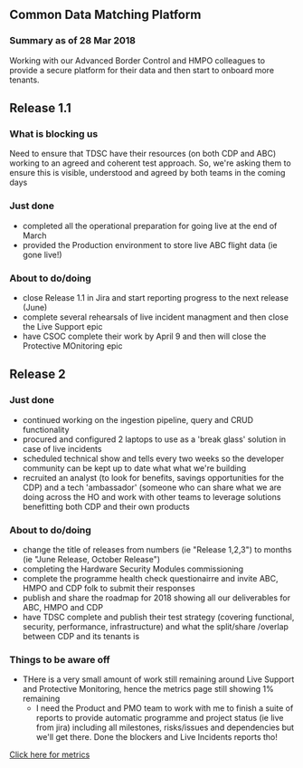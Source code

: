 ## Common Data Matching Platform

### Summary as of 28 Mar 2018
Working with our Advanced Border Control and HMPO colleagues to provide a secure platform for their data and then start to onboard more tenants.

## Release 1.1

### What is blocking us
Need to ensure that TDSC have their resources (on both CDP and ABC) working to an agreed and coherent test approach. So, we're asking them to ensure this is visible, understood and agreed by both teams in the coming days

### Just done
- completed all the operational preparation for going live at the end of March
- provided the Production environment to store live ABC flight data (ie gone live!)

### About to do/doing
- close Release 1.1 in Jira and start reporting progress to the next release (June)
- complete several rehearsals of live incident managment and then close the Live Support epic
- have CSOC complete their work by April 9 and then will close the Protective MOnitoring epic

## Release 2

### Just done
- continued working on the ingestion pipeline, query and CRUD functionality
- procured and configured 2 laptops to use as a 'break glass' solution in case of live incidents
- scheduled technical show and tells every two weeks so the developer community can be kept up to date what what we're building
- recruited an analyst (to look for benefits, savings opportunities for the CDP) and a tech 'ambassador' (someone who can share what we are doing across the HO and work with other teams to leverage solutions benefitting both CDP and their own products

### About to do/doing
- change the title of releases from numbers (ie "Release 1,2,3") to months (ie "June Release, October Release")
- completing the Hardware Security Modules commissioning
- complete the programme health check questionairre and invite ABC, HMPO and CDP folk to submit their responses
- publish and share the roadmap for 2018 showing all our deliverables for ABC, HMPO and CDP
- have TDSC complete and publish their test strategy (covering functional, security, performance, infrastructure) and what the split/share /overlap between CDP and its tenants is

### Things to be aware off
- THere is a very small amount of work still remaining around Live Support and Protective Monitoring, hence the metrics page still showing 1% remaining 
  - I need the Product and PMO team to work with me to finish a suite of reports to provide automatic programme and project status (ie live from jira) including all milestones, risks/issues and dependencies but we'll get there. Done the blockers and Live Incidents reports tho!

 
[Click here for metrics](metrics2.html)
